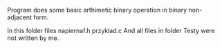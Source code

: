 Program does some basic arthimetic binary operation in binary non-adjacent form.

In this folder files 
napiernaf.h
przyklad.c
And all files in folder Testy were not written by me.
